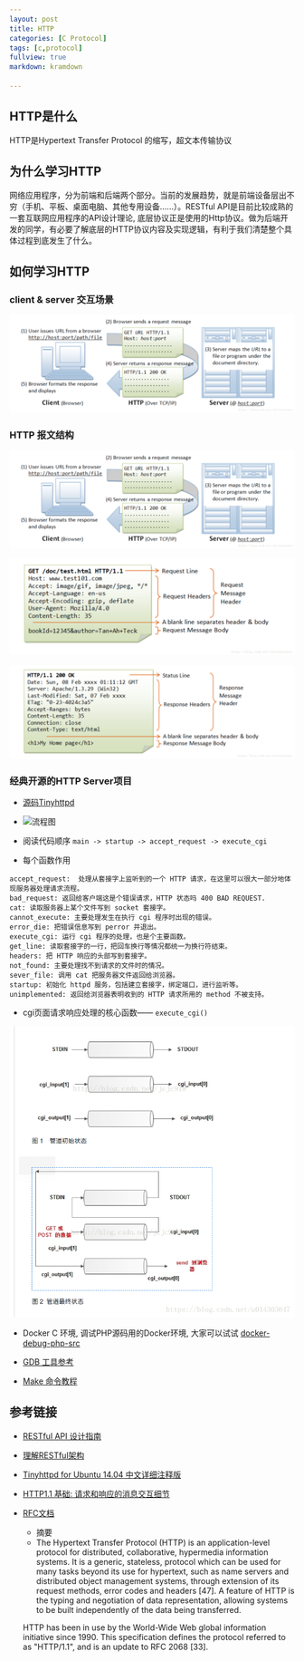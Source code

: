 ```yaml
---
layout: post
title: HTTP
categories: [C Protocol]
tags: [c,protocol]
fullview: true
markdown: kramdown

---
```


## HTTP是什么

HTTP是Hypertext Transfer Protocol 的缩写，超文本传输协议

## 为什么学习HTTP

网络应用程序，分为前端和后端两个部分。当前的发展趋势，就是前端设备层出不穷（手机、平板、桌面电脑、其他专用设备......）。RESTful API是目前比较成熟的一套互联网应用程序的API设计理论, 底层协议正是使用的Http协议。做为后端开发的同学，有必要了解底层的HTTP协议内容及实现逻辑，有利于我们清楚整个具体过程到底发生了什么。

## 如何学习HTTP

### client & server 交互场景

![client&server](/assets/media/20180826161800456.png)

### HTTP 报文结构

![http message structure](/assets/media/20180826161800456.png)

![request example](/assets/media/20180826154938556.png)

![response example](/assets/media/20180826155011558.png)

### 经典开源的HTTP Server项目

- [源码Tinyhttpd](https://github.com/EZLippi/Tinyhttpd)

- ![流程图](/assets/media/img-blog.csdn.net/20160413230616951.png)

- 阅读代码顺序 `main -> startup -> accept_request -> execute_cgi`

- 每个函数作用
```
accept_request:  处理从套接字上监听到的一个 HTTP 请求，在这里可以很大一部分地体现服务器处理请求流程。
bad_request: 返回给客户端这是个错误请求，HTTP 状态吗 400 BAD REQUEST.
cat: 读取服务器上某个文件写到 socket 套接字。
cannot_execute: 主要处理发生在执行 cgi 程序时出现的错误。
error_die: 把错误信息写到 perror 并退出。
execute_cgi: 运行 cgi 程序的处理，也是个主要函数。
get_line: 读取套接字的一行，把回车换行等情况都统一为换行符结束。
headers: 把 HTTP 响应的头部写到套接字。
not_found: 主要处理找不到请求的文件时的情况。
sever_file: 调用 cat 把服务器文件返回给浏览器。
startup: 初始化 httpd 服务，包括建立套接字，绑定端口，进行监听等。
unimplemented: 返回给浏览器表明收到的 HTTP 请求所用的 method 不被支持。
```

- cgi页面请求响应处理的核心函数—— `execute_cgi()`

![Pipe state](/assets/media/2018050721251980.png)

- Docker C 环境, 调试PHP源码用的Docker环境, 大家可以试试 [docker-debug-php-src](https://github.com/liujingyu/docker-debug-php-src)

- [GDB 工具参考](https://linuxtools-rst.readthedocs.io/zh_CN/latest/tool/gdb.html)

- [Make 命令教程](http://www.ruanyifeng.com/blog/2015/02/make.html)

## 参考链接
 * [RESTful API 设计指南](http://www.ruanyifeng.com/blog/2014/05/restful_api.html)
 * [理解RESTful架构](http://www.ruanyifeng.com/blog/2011/09/restful.html)
 * [Tinyhttpd for Ubuntu 14.04 中文详细注释版](https://blog.csdn.net/u013644957/article/details/51147723)
 * [HTTP1.1 基础: 请求和响应的消息交互细节](https://blog.csdn.net/thisinnocence/article/details/82081887)
 * [RFC文档](https://datatracker.ietf.org/doc/rfc2616/)
    - 摘要
	-    The Hypertext Transfer Protocol (HTTP) is an application-level
    protocol for distributed, collaborative, hypermedia information
    systems. It is a generic, stateless, protocol which can be used for
    many tasks beyond its use for hypertext, such as name servers and
    distributed object management systems, through extension of its
    request methods, error codes and headers [47]. A feature of HTTP is
    the typing and negotiation of data representation, allowing systems
    to be built independently of the data being transferred.

    HTTP has been in use by the World-Wide Web global information
    initiative since 1990. This specification defines the protocol
    referred to as "HTTP/1.1", and is an update to RFC 2068 [33].


